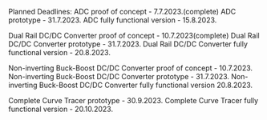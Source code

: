 Planned Deadlines:
ADC proof of concept - 7.7.2023.(complete)
ADC prototype - 31.7.2023.
ADC fully functional version - 15.8.2023.


Dual Rail DC/DC Converter proof of concept - 10.7.2023(complete)
Dual Rail DC/DC Converter prototype - 31.7.2023.
Dual Rail DC/DC Converter fully functional version - 20.8.2023.


Non-inverting Buck-Boost DC/DC Converter proof of concept - 10.7.2023.
Non-inverting Buck-Boost DC/DC Converter prototype - 31.7.2023.
Non-inverting Buck-Boost DC/DC Converter fully functional version 20.8.2023.


Complete Curve Tracer prototype - 30.9.2023.
Complete Curve Tracer fully functional version - 20.10.2023.
